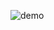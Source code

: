 ![demo](https://firebasestorage.googleapis.com/v0/b/househabits-dev.appspot.com/o/flutter_auth_tabs.gif?alt=media&token=54a666e1-7b5b-45f4-95a7-40eb2e0bd080)
